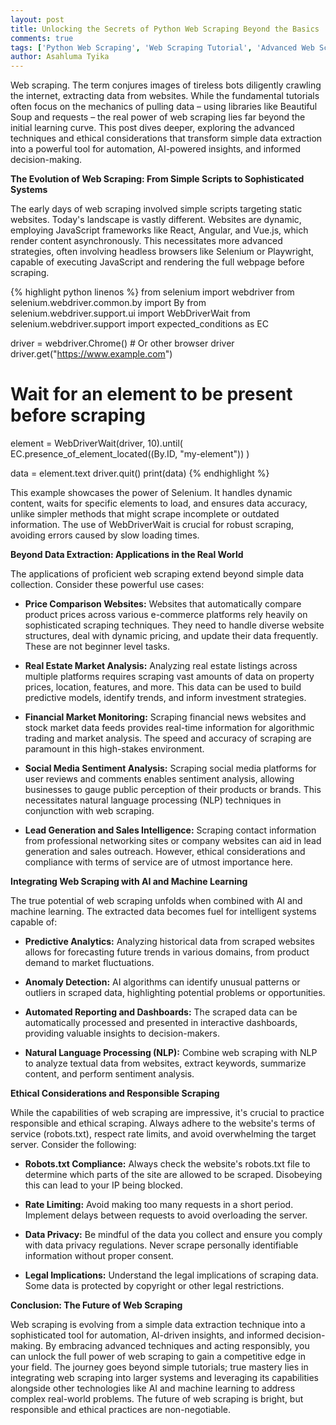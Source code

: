 ```yaml
---
layout: post
title: Unlocking the Secrets of Python Web Scraping Beyond the Basics
comments: true
tags: ['Python Web Scraping', 'Web Scraping Tutorial', 'Advanced Web Scraping', 'Python Programming']
author: Asahluma Tyika
---
```



Web scraping.  The term conjures images of tireless bots diligently crawling the internet, extracting data from websites.  While the fundamental tutorials often focus on the mechanics of pulling data – using libraries like Beautiful Soup and requests –  the real power of web scraping lies far beyond the initial learning curve.  This post dives deeper, exploring the advanced techniques and ethical considerations that transform simple data extraction into a powerful tool for automation, AI-powered insights, and informed decision-making.

**The Evolution of Web Scraping: From Simple Scripts to Sophisticated Systems**

The early days of web scraping involved simple scripts targeting static websites.  Today's landscape is vastly different.  Websites are dynamic, employing JavaScript frameworks like React, Angular, and Vue.js, which render content asynchronously.  This necessitates more advanced strategies, often involving headless browsers like Selenium or Playwright, capable of executing JavaScript and rendering the full webpage before scraping.

{% highlight python linenos %}
from selenium import webdriver
from selenium.webdriver.common.by import By
from selenium.webdriver.support.ui import WebDriverWait
from selenium.webdriver.support import expected_conditions as EC

driver = webdriver.Chrome()  # Or other browser driver
driver.get("https://www.example.com")

# Wait for an element to be present before scraping
element = WebDriverWait(driver, 10).until(
    EC.presence_of_element_located((By.ID, "my-element"))
)

data = element.text
driver.quit()
print(data)
{% endhighlight %}

This example showcases the power of Selenium.  It handles dynamic content, waits for specific elements to load, and ensures data accuracy, unlike simpler methods that might scrape incomplete or outdated information.  The use of WebDriverWait is crucial for robust scraping, avoiding errors caused by slow loading times.


**Beyond Data Extraction:  Applications in the Real World**

The applications of proficient web scraping extend beyond simple data collection.  Consider these powerful use cases:

* **Price Comparison Websites:**  Websites that automatically compare product prices across various e-commerce platforms rely heavily on sophisticated scraping techniques. They need to handle diverse website structures, deal with dynamic pricing, and update their data frequently.  These are not beginner level tasks.

* **Real Estate Market Analysis:**  Analyzing real estate listings across multiple platforms requires scraping vast amounts of data on property prices, location, features, and more.  This data can be used to build predictive models, identify trends, and inform investment strategies.

* **Financial Market Monitoring:**  Scraping financial news websites and stock market data feeds provides real-time information for algorithmic trading and market analysis.  The speed and accuracy of scraping are paramount in this high-stakes environment.

* **Social Media Sentiment Analysis:**  Scraping social media platforms for user reviews and comments enables sentiment analysis, allowing businesses to gauge public perception of their products or brands.  This necessitates natural language processing (NLP) techniques in conjunction with web scraping.

* **Lead Generation and Sales Intelligence:**  Scraping contact information from professional networking sites or company websites can aid in lead generation and sales outreach.  However, ethical considerations and compliance with terms of service are of utmost importance here.

**Integrating Web Scraping with AI and Machine Learning**

The true potential of web scraping unfolds when combined with AI and machine learning. The extracted data becomes fuel for intelligent systems capable of:

* **Predictive Analytics:**  Analyzing historical data from scraped websites allows for forecasting future trends in various domains, from product demand to market fluctuations.

* **Anomaly Detection:**  AI algorithms can identify unusual patterns or outliers in scraped data, highlighting potential problems or opportunities.

* **Automated Reporting and Dashboards:**  The scraped data can be automatically processed and presented in interactive dashboards, providing valuable insights to decision-makers.

* **Natural Language Processing (NLP):**  Combine web scraping with NLP to analyze textual data from websites, extract keywords, summarize content, and perform sentiment analysis.


**Ethical Considerations and Responsible Scraping**

While the capabilities of web scraping are impressive, it's crucial to practice responsible and ethical scraping.  Always adhere to the website's terms of service (robots.txt), respect rate limits, and avoid overwhelming the target server.  Consider the following:

* **Robots.txt Compliance:**  Always check the website's robots.txt file to determine which parts of the site are allowed to be scraped.  Disobeying this can lead to your IP being blocked.

* **Rate Limiting:**  Avoid making too many requests in a short period.  Implement delays between requests to avoid overloading the server.

* **Data Privacy:**  Be mindful of the data you collect and ensure you comply with data privacy regulations.  Never scrape personally identifiable information without proper consent.

* **Legal Implications:**  Understand the legal implications of scraping data.  Some data is protected by copyright or other legal restrictions.

**Conclusion: The Future of Web Scraping**

Web scraping is evolving from a simple data extraction technique into a sophisticated tool for automation, AI-driven insights, and informed decision-making.  By embracing advanced techniques and acting responsibly, you can unlock the full power of web scraping to gain a competitive edge in your field.  The journey goes beyond simple tutorials;  true mastery lies in integrating web scraping into larger systems and leveraging its capabilities alongside other technologies like AI and machine learning to address complex real-world problems.  The future of web scraping is bright, but responsible and ethical practices are non-negotiable.
